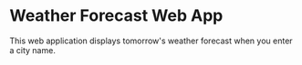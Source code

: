 # Weather Forecast Web App

This web application displays tomorrow's weather forecast when you enter a city name.
